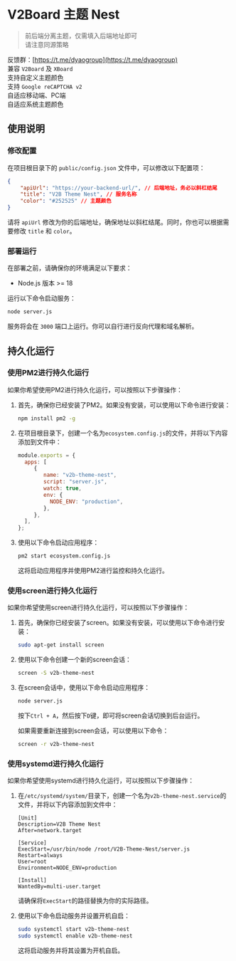 # V2Board 主题 Nest
> 前后端分离主题，仅需填入后端地址即可  
> 请注意同源策略 

反馈群：[https://t.me/dyaogroup](https://t.me/dyaogroup)  
兼容 `V2Board` 及 `XBoard`  
支持自定义主题颜色  
支持 `Google reCAPTCHA v2`  
自适应移动端、PC端  
自适应系统主题颜色  

## 使用说明

### 修改配置
在项目根目录下的 `public/config.json` 文件中，可以修改以下配置项：

```json
{
    "apiUrl": "https://your-backend-url/", // 后端地址，务必以斜杠结尾
    "title": "V2B Theme Nest", // 服务名称
    "color": "#252525" // 主题颜色
}
```

请将 `apiUrl` 修改为你的后端地址，确保地址以斜杠结尾。同时，你也可以根据需要修改 `title` 和 `color`。

### 部署运行
在部署之前，请确保你的环境满足以下要求：
- Node.js 版本 >= 18

运行以下命令启动服务：
```bash
node server.js
```
服务将会在 `3000` 端口上运行。你可以自行进行反向代理和域名解析。

## 持久化运行

### 使用PM2进行持久化运行

如果你希望使用PM2进行持久化运行，可以按照以下步骤操作：

1. 首先，确保你已经安装了PM2。如果没有安装，可以使用以下命令进行安装：

    ```bash
    npm install pm2 -g
    ```

2. 在项目根目录下，创建一个名为`ecosystem.config.js`的文件，并将以下内容添加到文件中：

    ```javascript
    module.exports = {
      apps: [
         {
            name: "v2b-theme-nest",
            script: "server.js",
            watch: true,
            env: {
              NODE_ENV: "production",
            },
         },
      ],
    };
    ```

3. 使用以下命令启动应用程序：

    ```bash
    pm2 start ecosystem.config.js
    ```

    这将启动应用程序并使用PM2进行监控和持久化运行。

### 使用screen进行持久化运行

如果你希望使用screen进行持久化运行，可以按照以下步骤操作：

1. 首先，确保你已经安装了screen。如果没有安装，可以使用以下命令进行安装：

    ```bash
    sudo apt-get install screen
    ```

2. 使用以下命令创建一个新的screen会话：

    ```bash
    screen -S v2b-theme-nest
    ```

3. 在screen会话中，使用以下命令启动应用程序：

    ```bash
    node server.js
    ```

    按下`Ctrl + A`，然后按下`D`键，即可将screen会话切换到后台运行。

    如果需要重新连接到screen会话，可以使用以下命令：

    ```bash
    screen -r v2b-theme-nest
    ```

### 使用systemd进行持久化运行

如果你希望使用systemd进行持久化运行，可以按照以下步骤操作：

1. 在`/etc/systemd/system/`目录下，创建一个名为`v2b-theme-nest.service`的文件，并将以下内容添加到文件中：

    ```
    [Unit]
    Description=V2B Theme Nest
    After=network.target

    [Service]
    ExecStart=/usr/bin/node /root/V2B-Theme-Nest/server.js
    Restart=always
    User=root
    Environment=NODE_ENV=production

    [Install]
    WantedBy=multi-user.target
    ```

    请确保将`ExecStart`的路径替换为你的实际路径。

2. 使用以下命令启动服务并设置开机自启：

    ```bash
    sudo systemctl start v2b-theme-nest
    sudo systemctl enable v2b-theme-nest
    ```

    这将启动服务并将其设置为开机自启。
